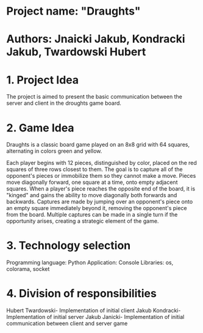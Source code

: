 # Project name: "Draughts"
# Authors: Jnaicki Jakub, Kondracki Jakub, Twardowski Hubert

# 1. Project Idea
The project is aimed to present the basic communication between the server and client in the droughts game board.


# 2. Game Idea
Draughts is a classic board game played on an 8x8 grid with 64 squares, alternating in colors green and yellow.


Each player begins with 12 pieces, distinguished by color, placed on the red squares of three rows closest to them.
The goal is to capture all of the opponent's pieces or immobilize them so they cannot make a move.
Pieces move diagonally forward, one square at a time, onto empty adjacent squares.
When a player's piece reaches the opposite end of the board, it is "kinged" and gains the ability to move diagonally both forwards and backwards.
Captures are made by jumping over an opponent's piece onto an empty square immediately beyond it, removing the opponent's piece from the board.
Multiple captures can be made in a single turn if the opportunity arises, creating a strategic element of the game.

# 3. Technology selection
Programming language: Python
Application: Console
Libraries: os, colorama, socket


# 4. Division of responsibilities
Hubert Twardowski- Implementation of initial client
Jakub Kondracki- Implementation of initial server
Jakub Janicki-  Implementation of initial communication between client and server game
